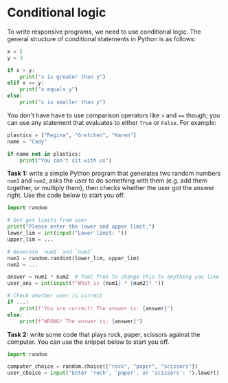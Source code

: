 # Conditional logic
To write responsive programs, we need to use conditional logic. The general structure of conditional statements in Python is as follows:
```python
x = 5
y = 3

if x > y:
    print("x is greater than y")
elif x == y:
    print("x equals y")
else:
    print("x is smaller than y")
```

You don't have have to use comparison operators like `>` and `==` though; you can use any statement that evaluates to either `True` or `False`. For example:
```python
plastics = ["Regina", "Gretchen", "Karen"]
name = "Cady"

if name not in plastics:
    print("You can't sit with us")
```

**Task 1:** write a simple Python program that generates two random numbers `num1` and `num2`, asks the user to do something with them (e.g. add them together, or multiply them), then checks whether the user got the answer right. Use the code below to start you off.
```python
import random

# Get get limits from user
print("Please enter the lower and upper limit.")
lower_lim = int(input("Lower limit: "))
upper_lim = ...

# Generate `num1` and `num2`
num1 = random.randint(lower_lim, upper_lim)
num2 = ...

answer = num1 * num2  # feel free to change this to anything you like
user_ans = int(input(f"What is {num1} * {num2}? "))

# Check whether user is correct
if ...:
    print(f"You are correct! The answer is: {answer}")
else:
    print(f"WRONG! The answer is: {answer}")
```

**Task 2:** write some code that plays rock, paper, scissors against the computer. You can use the snippet below to start you off.
```python
import random

computer_choice = random.choice(["rock", "paper", "scissors"])
user_choice = input("Enter 'rock', 'paper', or 'scissors': ").lower()
```
